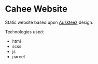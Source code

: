 # Cahee Website

Static website based upon [Auskteez](https://www.behance.net/gallery/31676135/Cahee-FREE-Template-PSD) design.

Technologies used:
- html
- scss
- js
- parcel